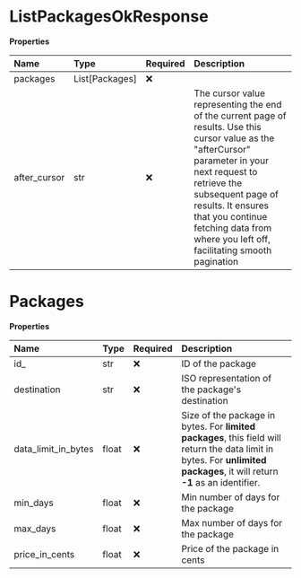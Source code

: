 # ListPackagesOkResponse

**Properties**

| Name         | Type           | Required | Description                                                                                                                                                                                                                                                                                    |
| :----------- | :------------- | :------- | :--------------------------------------------------------------------------------------------------------------------------------------------------------------------------------------------------------------------------------------------------------------------------------------------- |
| packages     | List[Packages] | ❌       |                                                                                                                                                                                                                                                                                                |
| after_cursor | str            | ❌       | The cursor value representing the end of the current page of results. Use this cursor value as the "afterCursor" parameter in your next request to retrieve the subsequent page of results. It ensures that you continue fetching data from where you left off, facilitating smooth pagination |

# Packages

**Properties**

| Name                | Type  | Required | Description                                                                                                                                                                 |
| :------------------ | :---- | :------- | :-------------------------------------------------------------------------------------------------------------------------------------------------------------------------- |
| id\_                | str   | ❌       | ID of the package                                                                                                                                                           |
| destination         | str   | ❌       | ISO representation of the package's destination                                                                                                                             |
| data_limit_in_bytes | float | ❌       | Size of the package in bytes. For **limited packages**, this field will return the data limit in bytes. For **unlimited packages**, it will return **-1** as an identifier. |
| min_days            | float | ❌       | Min number of days for the package                                                                                                                                          |
| max_days            | float | ❌       | Max number of days for the package                                                                                                                                          |
| price_in_cents      | float | ❌       | Price of the package in cents                                                                                                                                               |
